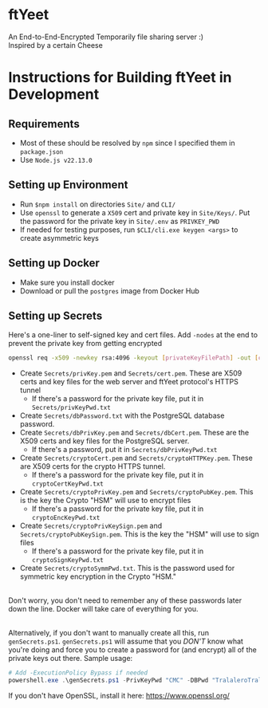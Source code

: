 # ftYeet
An End-to-End-Encrypted Temporarily file sharing server :) <br>
Inspired by a certain Cheese

# Instructions for Building ftYeet in Development
## Requirements
* Most of these should be resolved by `npm` since I specified them in `package.json`
* Use `Node.js v22.13.0`

## Setting up Environment
* Run `$npm install` on directories `Site/` and `CLI/`
* Use `openssl` to generate a `X509` cert and private key in `Site/Keys/`. Put the password for the private key in `Site/.env` as `PRIVKEY_PWD`
* If needed for testing purposes, run `$CLI/cli.exe keygen <args>` to create asymmetric keys

## Setting up Docker
* Make sure you install docker
* Download or pull the `postgres` image from Docker Hub

## Setting up Secrets
Here's a one-liner to self-signed key and cert files. Add `-nodes` at the end to prevent the private key from getting encrypted
```bash
openssl req -x509 -newkey rsa:4096 -keyout [privateKeyFilePath] -out [certPath] -sha512 -days 365
```
* Create `Secrets/privKey.pem` and `Secrets/cert.pem`. These are X509 certs and key files for the web server and ftYeet protocol's HTTPS tunnel
    * If there's a password for the private key file, put it in `Secrets/privKeyPwd.txt`
* Create `Secrets/dbPassword.txt` with the PostgreSQL database password.
* Create `Secrets/dbPrivKey.pem` and `Secrets/dbCert.pem`. These are the X509 certs and key files for the PostgreSQL server.
    * If there's a password, put it in `Secrets/dbPrivKeyPwd.txt`
* Create `Secrets/cryptoCert.pem` and `Secrets/cryptoHTTPKey.pem`. These are X509 certs for the crypto HTTPS tunnel.
    * If there's a password for the private key file, put it in `cryptoCertKeyPwd.txt`
* Create `Secrets/cryptoPrivKey.pem` and `Secrets/cryptoPubKey.pem`. This is the key the Crypto "HSM" will use to encrypt files
    * If there's a password for the private key file, put it in `cryptoEncKeyPwd.txt`
* Create `Secrets/cryptoPrivKeySign.pem` and `Secrets/cryptoPubKeySign.pem`. This is the key the "HSM" will use to sign files
    * If there's a password for the private key file, put it in `cryptoSignKeyPwd.txt`
* Create `Secrets/cryptoSymmPwd.txt`. This is the password used for symmetric key encryption in the Crypto "HSM."
<br >
Don't worry, you don't need to remember any of these passwords later down the line. Docker will take care of everything for you.
<br><br>

Alternatively, if you don't want to manually create all this, run `genSecrets.ps1`. `genSecrets.ps1` will assume that you *DON'T* know what you're doing and force you to create a password for (and encrypt) all of the private keys out there. Sample usage:

```ps1
# Add -ExecutionPolicy Bypass if needed
powershell.exe .\genSecrets.ps1 -PrivKeyPwd "CMC" -DBPwd "TralaleroTralala" -DBPrivKeyPwd "JsxDrt" -CryptoCertKeyPwd "Scion" -CryptoEncKeyPwd "CharlesChadwick" -CryptoSignKeyPwd "DanteCastello" -CryptoSymmPwd "If_Any_Of_My-DND_Fellas_Are_Lurking_Here_and-Recognize_these_names_Hi!"
```

If you don't have OpenSSL, install it here: https://www.openssl.org/